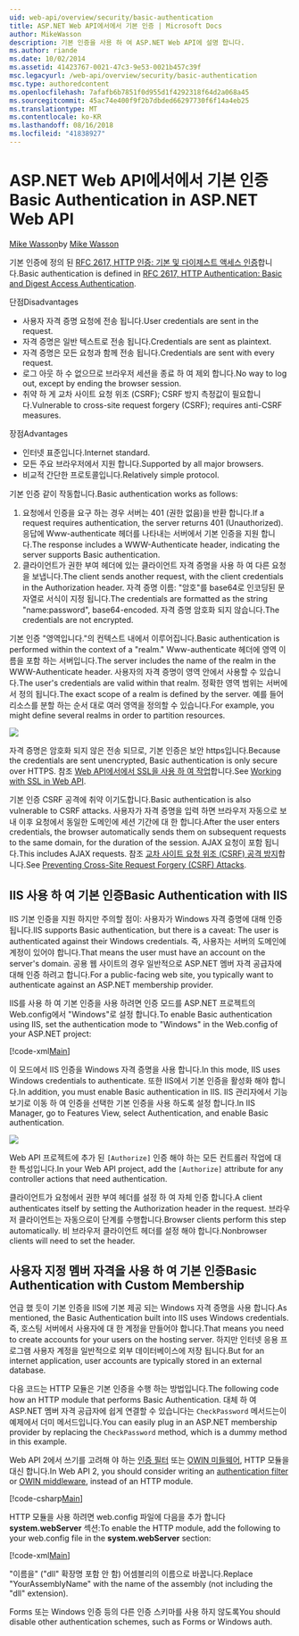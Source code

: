 ```yaml
---
uid: web-api/overview/security/basic-authentication
title: ASP.NET Web API에서에서 기본 인증 | Microsoft Docs
author: MikeWasson
description: 기본 인증을 사용 하 여 ASP.NET Web API에 설명 합니다.
ms.author: riande
ms.date: 10/02/2014
ms.assetid: 41423767-0021-47c3-9e53-0021b457c39f
msc.legacyurl: /web-api/overview/security/basic-authentication
msc.type: authoredcontent
ms.openlocfilehash: 7afafb6b7851f0d955d1f4292318f64d2a068a45
ms.sourcegitcommit: 45ac74e400f9f2b7dbded66297730f6f14a4eb25
ms.translationtype: MT
ms.contentlocale: ko-KR
ms.lasthandoff: 08/16/2018
ms.locfileid: "41838927"
---
```

<a name="basic-authentication-in-aspnet-web-api"></a><span data-ttu-id="9785f-103">ASP.NET Web API에서에서 기본 인증</span><span class="sxs-lookup"><span data-stu-id="9785f-103">Basic Authentication in ASP.NET Web API</span></span>
====================
<span data-ttu-id="9785f-104">[Mike Wasson](https://github.com/MikeWasson)</span><span class="sxs-lookup"><span data-stu-id="9785f-104">by [Mike Wasson](https://github.com/MikeWasson)</span></span>

<span data-ttu-id="9785f-105">기본 인증에 정의 된 [RFC 2617, HTTP 인증: 기본 및 다이제스트 액세스 인증](http://www.ietf.org/rfc/rfc2617.txt)합니다.</span><span class="sxs-lookup"><span data-stu-id="9785f-105">Basic authentication is defined in [RFC 2617, HTTP Authentication: Basic and Digest Access Authentication](http://www.ietf.org/rfc/rfc2617.txt).</span></span>

<span data-ttu-id="9785f-106">단점</span><span class="sxs-lookup"><span data-stu-id="9785f-106">Disadvantages</span></span>

- <span data-ttu-id="9785f-107">사용자 자격 증명 요청에 전송 됩니다.</span><span class="sxs-lookup"><span data-stu-id="9785f-107">User credentials are sent in the request.</span></span>
- <span data-ttu-id="9785f-108">자격 증명은 일반 텍스트로 전송 됩니다.</span><span class="sxs-lookup"><span data-stu-id="9785f-108">Credentials are sent as plaintext.</span></span>
- <span data-ttu-id="9785f-109">자격 증명은 모든 요청과 함께 전송 됩니다.</span><span class="sxs-lookup"><span data-stu-id="9785f-109">Credentials are sent with every request.</span></span>
- <span data-ttu-id="9785f-110">로그 아웃 하 수 없으므로 브라우저 세션을 종료 하 여 제외 합니다.</span><span class="sxs-lookup"><span data-stu-id="9785f-110">No way to log out, except by ending the browser session.</span></span>
- <span data-ttu-id="9785f-111">취약 하 게 교차 사이트 요청 위조 (CSRF); CSRF 방지 측정값이 필요합니다.</span><span class="sxs-lookup"><span data-stu-id="9785f-111">Vulnerable to cross-site request forgery (CSRF); requires anti-CSRF measures.</span></span>

<span data-ttu-id="9785f-112">장점</span><span class="sxs-lookup"><span data-stu-id="9785f-112">Advantages</span></span>

- <span data-ttu-id="9785f-113">인터넷 표준입니다.</span><span class="sxs-lookup"><span data-stu-id="9785f-113">Internet standard.</span></span>
- <span data-ttu-id="9785f-114">모든 주요 브라우저에서 지원 합니다.</span><span class="sxs-lookup"><span data-stu-id="9785f-114">Supported by all major browsers.</span></span>
- <span data-ttu-id="9785f-115">비교적 간단한 프로토콜입니다.</span><span class="sxs-lookup"><span data-stu-id="9785f-115">Relatively simple protocol.</span></span>

<span data-ttu-id="9785f-116">기본 인증 같이 작동합니다.</span><span class="sxs-lookup"><span data-stu-id="9785f-116">Basic authentication works as follows:</span></span>

1. <span data-ttu-id="9785f-117">요청에서 인증을 요구 하는 경우 서버는 401 (권한 없음)을 반환 합니다.</span><span class="sxs-lookup"><span data-stu-id="9785f-117">If a request requires authentication, the server returns 401 (Unauthorized).</span></span> <span data-ttu-id="9785f-118">응답에 Www-authenticate 헤더를 나타내는 서버에서 기본 인증을 지원 합니다.</span><span class="sxs-lookup"><span data-stu-id="9785f-118">The response includes a WWW-Authenticate header, indicating the server supports Basic authentication.</span></span>
2. <span data-ttu-id="9785f-119">클라이언트가 권한 부여 헤더에 있는 클라이언트 자격 증명을 사용 하 여 다른 요청을 보냅니다.</span><span class="sxs-lookup"><span data-stu-id="9785f-119">The client sends another request, with the client credentials in the Authorization header.</span></span> <span data-ttu-id="9785f-120">자격 증명 이름: "암호"를 base64로 인코딩된 문자열로 서식이 지정 됩니다.</span><span class="sxs-lookup"><span data-stu-id="9785f-120">The credentials are formatted as the string "name:password", base64-encoded.</span></span> <span data-ttu-id="9785f-121">자격 증명 암호화 되지 않습니다.</span><span class="sxs-lookup"><span data-stu-id="9785f-121">The credentials are not encrypted.</span></span>

<span data-ttu-id="9785f-122">기본 인증 "영역입니다."의 컨텍스트 내에서 이루어집니다.</span><span class="sxs-lookup"><span data-stu-id="9785f-122">Basic authentication is performed within the context of a "realm."</span></span> <span data-ttu-id="9785f-123">Www-authenticate 헤더에 영역 이름을 포함 하는 서버입니다.</span><span class="sxs-lookup"><span data-stu-id="9785f-123">The server includes the name of the realm in the WWW-Authenticate header.</span></span> <span data-ttu-id="9785f-124">사용자의 자격 증명이 영역 안에서 사용할 수 있습니다.</span><span class="sxs-lookup"><span data-stu-id="9785f-124">The user's credentials are valid within that realm.</span></span> <span data-ttu-id="9785f-125">정확한 영역 범위는 서버에서 정의 됩니다.</span><span class="sxs-lookup"><span data-stu-id="9785f-125">The exact scope of a realm is defined by the server.</span></span> <span data-ttu-id="9785f-126">예를 들어 리소스를 분할 하는 순서 대로 여러 영역을 정의할 수 있습니다.</span><span class="sxs-lookup"><span data-stu-id="9785f-126">For example, you might define several realms in order to partition resources.</span></span>

![](basic-authentication/_static/image1.png)

<span data-ttu-id="9785f-127">자격 증명은 암호화 되지 않은 전송 되므로, 기본 인증은 보안 https입니다.</span><span class="sxs-lookup"><span data-stu-id="9785f-127">Because the credentials are sent unencrypted, Basic authentication is only secure over HTTPS.</span></span> <span data-ttu-id="9785f-128">참조 [Web API에서에서 SSL을 사용 하 여 작업](working-with-ssl-in-web-api.md)합니다.</span><span class="sxs-lookup"><span data-stu-id="9785f-128">See [Working with SSL in Web API](working-with-ssl-in-web-api.md).</span></span>

<span data-ttu-id="9785f-129">기본 인증 CSRF 공격에 취약 이기도합니다.</span><span class="sxs-lookup"><span data-stu-id="9785f-129">Basic authentication is also vulnerable to CSRF attacks.</span></span> <span data-ttu-id="9785f-130">사용자가 자격 증명을 입력 하면 브라우저 자동으로 보내 이후 요청에서 동일한 도메인에 세션 기간에 대 한 합니다.</span><span class="sxs-lookup"><span data-stu-id="9785f-130">After the user enters credentials, the browser automatically sends them on subsequent requests to the same domain, for the duration of the session.</span></span> <span data-ttu-id="9785f-131">AJAX 요청이 포함 됩니다.</span><span class="sxs-lookup"><span data-stu-id="9785f-131">This includes AJAX requests.</span></span> <span data-ttu-id="9785f-132">참조 [교차 사이트 요청 위조 (CSRF) 공격 방지](preventing-cross-site-request-forgery-csrf-attacks.md)합니다.</span><span class="sxs-lookup"><span data-stu-id="9785f-132">See [Preventing Cross-Site Request Forgery (CSRF) Attacks](preventing-cross-site-request-forgery-csrf-attacks.md).</span></span>

## <a name="basic-authentication-with-iis"></a><span data-ttu-id="9785f-133">IIS 사용 하 여 기본 인증</span><span class="sxs-lookup"><span data-stu-id="9785f-133">Basic Authentication with IIS</span></span>

<span data-ttu-id="9785f-134">IIS 기본 인증을 지원 하지만 주의할 점이: 사용자가 Windows 자격 증명에 대해 인증 됩니다.</span><span class="sxs-lookup"><span data-stu-id="9785f-134">IIS supports Basic authentication, but there is a caveat: The user is authenticated against their Windows credentials.</span></span> <span data-ttu-id="9785f-135">즉, 사용자는 서버의 도메인에 계정이 있어야 합니다.</span><span class="sxs-lookup"><span data-stu-id="9785f-135">That means the user must have an account on the server's domain.</span></span> <span data-ttu-id="9785f-136">공용 웹 사이트의 경우 일반적으로 ASP.NET 멤버 자격 공급자에 대해 인증 하려고 합니다.</span><span class="sxs-lookup"><span data-stu-id="9785f-136">For a public-facing web site, you typically want to authenticate against an ASP.NET membership provider.</span></span>

<span data-ttu-id="9785f-137">IIS를 사용 하 여 기본 인증을 사용 하려면 인증 모드를 ASP.NET 프로젝트의 Web.config에서 "Windows"로 설정 합니다.</span><span class="sxs-lookup"><span data-stu-id="9785f-137">To enable Basic authentication using IIS, set the authentication mode to "Windows" in the Web.config of your ASP.NET project:</span></span>

[!code-xml[Main](basic-authentication/samples/sample1.xml)]

<span data-ttu-id="9785f-138">이 모드에서 IIS 인증을 Windows 자격 증명을 사용 합니다.</span><span class="sxs-lookup"><span data-stu-id="9785f-138">In this mode, IIS uses Windows credentials to authenticate.</span></span> <span data-ttu-id="9785f-139">또한 IIS에서 기본 인증을 활성화 해야 합니다.</span><span class="sxs-lookup"><span data-stu-id="9785f-139">In addition, you must enable Basic authentication in IIS.</span></span> <span data-ttu-id="9785f-140">IIS 관리자에서 기능 보기로 이동 하 여 인증을 선택한 기본 인증을 사용 하도록 설정 합니다.</span><span class="sxs-lookup"><span data-stu-id="9785f-140">In IIS Manager, go to Features View, select Authentication, and enable Basic authentication.</span></span>

![](basic-authentication/_static/image2.png)

<span data-ttu-id="9785f-141">Web API 프로젝트에 추가 된 `[Authorize]` 인증 해야 하는 모든 컨트롤러 작업에 대 한 특성입니다.</span><span class="sxs-lookup"><span data-stu-id="9785f-141">In your Web API project, add the `[Authorize]` attribute for any controller actions that need authentication.</span></span>

<span data-ttu-id="9785f-142">클라이언트가 요청에서 권한 부여 헤더를 설정 하 여 자체 인증 합니다.</span><span class="sxs-lookup"><span data-stu-id="9785f-142">A client authenticates itself by setting the Authorization header in the request.</span></span> <span data-ttu-id="9785f-143">브라우저 클라이언트는 자동으로이 단계를 수행합니다.</span><span class="sxs-lookup"><span data-stu-id="9785f-143">Browser clients perform this step automatically.</span></span> <span data-ttu-id="9785f-144">비 브라우저 클라이언트 헤더를 설정 해야 합니다.</span><span class="sxs-lookup"><span data-stu-id="9785f-144">Nonbrowser clients will need to set the header.</span></span>

## <a name="basic-authentication-with-custom-membership"></a><span data-ttu-id="9785f-145">사용자 지정 멤버 자격을 사용 하 여 기본 인증</span><span class="sxs-lookup"><span data-stu-id="9785f-145">Basic Authentication with Custom Membership</span></span>

<span data-ttu-id="9785f-146">언급 했 듯이 기본 인증을 IIS에 기본 제공 되는 Windows 자격 증명을 사용 합니다.</span><span class="sxs-lookup"><span data-stu-id="9785f-146">As mentioned, the Basic Authentication built into IIS uses Windows credentials.</span></span> <span data-ttu-id="9785f-147">즉, 호스팅 서버에서 사용자에 대 한 계정을 만들어야 합니다.</span><span class="sxs-lookup"><span data-stu-id="9785f-147">That means you need to create accounts for your users on the hosting server.</span></span> <span data-ttu-id="9785f-148">하지만 인터넷 응용 프로그램 사용자 계정을 일반적으로 외부 데이터베이스에 저장 됩니다.</span><span class="sxs-lookup"><span data-stu-id="9785f-148">But for an internet application, user accounts are typically stored in an external database.</span></span>

<span data-ttu-id="9785f-149">다음 코드는 HTTP 모듈은 기본 인증을 수행 하는 방법입니다.</span><span class="sxs-lookup"><span data-stu-id="9785f-149">The following code how an HTTP module that performs Basic Authentication.</span></span> <span data-ttu-id="9785f-150">대체 하 여 ASP.NET 멤버 자격 공급자에 쉽게 연결할 수 있습니다는 `CheckPassword` 메서드는이 예제에서 더미 메서드입니다.</span><span class="sxs-lookup"><span data-stu-id="9785f-150">You can easily plug in an ASP.NET membership provider by replacing the `CheckPassword` method, which is a dummy method in this example.</span></span>

<span data-ttu-id="9785f-151">Web API 2에서 쓰기를 고려해 야 하는 [인증 필터](authentication-filters.md) 또는 [OWIN 미들웨어](../../../aspnet/overview/owin-and-katana/index.md), HTTP 모듈을 대신 합니다.</span><span class="sxs-lookup"><span data-stu-id="9785f-151">In Web API 2, you should consider writing an [authentication filter](authentication-filters.md) or [OWIN middleware](../../../aspnet/overview/owin-and-katana/index.md), instead of an HTTP module.</span></span>

[!code-csharp[Main](basic-authentication/samples/sample2.cs)]

<span data-ttu-id="9785f-152">HTTP 모듈을 사용 하려면 web.config 파일에 다음을 추가 합니다 **system.webServer** 섹션:</span><span class="sxs-lookup"><span data-stu-id="9785f-152">To enable the HTTP module, add the following to your web.config file in the **system.webServer** section:</span></span>

[!code-xml[Main](basic-authentication/samples/sample3.xml?highlight=4)]

<span data-ttu-id="9785f-153">"이름을" ("dll" 확장명 포함 안 함) 어셈블리의 이름으로 바꿉니다.</span><span class="sxs-lookup"><span data-stu-id="9785f-153">Replace "YourAssemblyName" with the name of the assembly (not including the "dll" extension).</span></span>

<span data-ttu-id="9785f-154">Forms 또는 Windows 인증 등의 다른 인증 스키마를 사용 하지 않도록</span><span class="sxs-lookup"><span data-stu-id="9785f-154">You should disable other authentication schemes, such as Forms or Windows auth.</span></span>
